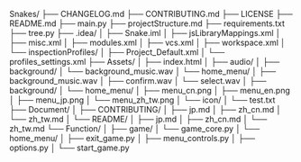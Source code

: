 Snakes/
├── CHANGELOG.md
├── CONTRIBUTING.md
├── LICENSE
├── README.md
├── main.py
├── projectStructure.md
├── requirements.txt
├── tree.py
├── .idea/
│   ├── Snake.iml
│   ├── jsLibraryMappings.xml
│   ├── misc.xml
│   ├── modules.xml
│   ├── vcs.xml
│   ├── workspace.xml
│   └── inspectionProfiles/
│   ├── Project_Default.xml
│   └── profiles_settings.xml
├── Assets/
│   ├── index.html
│   ├── audio/
│   ├── background/
│   └── background_music.wav
│   └── home_menu/
│   ├── background_music.wav
│   ├── confirm.wav
│   └── select.wav
│   ├── background/
│   └── home_menu/
│   ├── menu_cn.png
│   ├── menu_en.png
│   ├── menu_jp.png
│   └── menu_zh_tw.png
│   └── icon/
│   └── test.txt
├── Document/
│   ├── CONTRIBUTING/
│   ├── jp.md
│   ├── zh_cn.md
│   └── zh_tw.md
│   └── README/
│   ├── jp.md
│   ├── zh_cn.md
│   └── zh_tw.md
└── Function/
│   ├── game/
│   └── game_core.py
│   └── home_menu/
│   ├── exit_game.py
│   ├── menu_controls.py
│   ├── options.py
│   └── start_game.py